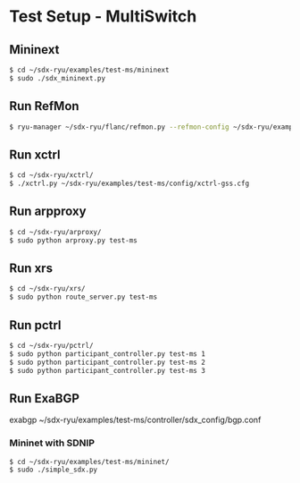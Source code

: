 # Test Setup - MultiSwitch

## Mininext
```bash
$ cd ~/sdx-ryu/examples/test-ms/mininext
$ sudo ./sdx_mininext.py
```

## Run RefMon

```bash
$ ryu-manager ~/sdx-ryu/flanc/refmon.py --refmon-config ~/sdx-ryu/examples/test-ms/config/refmon.cfg
```

## Run xctrl

```bash
$ cd ~/sdx-ryu/xctrl/
$ ./xctrl.py ~/sdx-ryu/examples/test-ms/config/xctrl-gss.cfg
```

## Run arpproxy

```bash
$ cd ~/sdx-ryu/arproxy/
$ sudo python arproxy.py test-ms
```

## Run xrs

```bash
$ cd ~/sdx-ryu/xrs/
$ sudo python route_server.py test-ms
```

## Run pctrl

```bash
$ cd ~/sdx-ryu/pctrl/
$ sudo python participant_controller.py test-ms 1
$ sudo python participant_controller.py test-ms 2
$ sudo python participant_controller.py test-ms 3
```

## Run ExaBGP
exabgp ~/sdx-ryu/examples/test-ms/controller/sdx_config/bgp.conf

### Mininet with SDNIP

```bash
$ cd ~/sdx-ryu/examples/test-ms/mininet/
$ sudo ./simple_sdx.py
```
